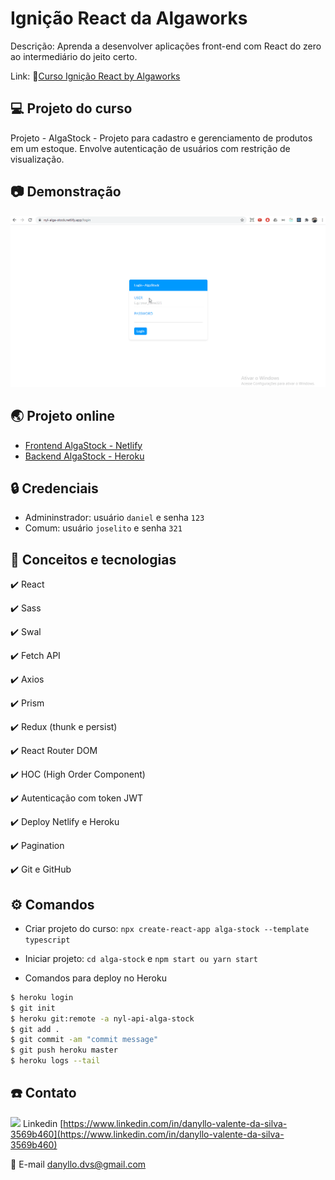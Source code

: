 # Ignição React da Algaworks

Descrição: Aprenda a desenvolver aplicações front-end com React do zero ao intermediário do jeito certo.

Link: 🔗[Curso Ignição React by Algaworks](https://cafe.algaworks.com/fpigr-pv1/)

## 💻 Projeto do curso

Projeto - AlgaStock - Projeto para cadastro e gerenciamento de produtos em um estoque. Envolve autenticação de usuários com restrição de visualização.

## :camera: Demonstração

![Projeto - AlgaStock - Demonstração em Gif Animado](demo/demo.gif)

## 🌏 Projeto online

- [Frontend AlgaStock - Netlify](https://nyl-alga-stock.netlify.app/)
- [Backend AlgaStock - Heroku](https://nyl-api-alga-stock.herokuapp.com/)

## 🔒 Credenciais

- Admininstrador: usuário `daniel` e senha `123`
- Comum: usuário `joselito` e senha `321`

## :rocket: Conceitos e tecnologias

✔️ React

✔️ Sass

✔️ Swal

✔️ Fetch API

✔️ Axios

✔️ Prism

✔️ Redux (thunk e persist)

✔️ React Router DOM

✔️ HOC (High Order Component)

✔️ Autenticação com token JWT

✔️ Deploy Netlify e Heroku

✔️ Pagination

✔️ Git e GitHub

## ⚙️ Comandos

- Criar projeto do curso: `npx create-react-app alga-stock --template typescript`

- Iniciar projeto: `cd alga-stock` e `npm start ou yarn start`

- Comandos para deploy no Heroku

```bash
$ heroku login
$ git init
$ heroku git:remote -a nyl-api-alga-stock
$ git add .
$ git commit -am "commit message"
$ git push heroku master
$ heroku logs --tail
```

## :phone: Contato

<img src="https://github.com/paulrobertlloyd/socialmediaicons/blob/main/linkedin-16x16.png?raw=true" /> Linkedin [https://www.linkedin.com/in/danyllo-valente-da-silva-3569b460](https://www.linkedin.com/in/danyllo-valente-da-silva-3569b460)

:postbox: E-mail [danyllo.dvs@gmail.com](danyllo.dvs@gmail.com)
